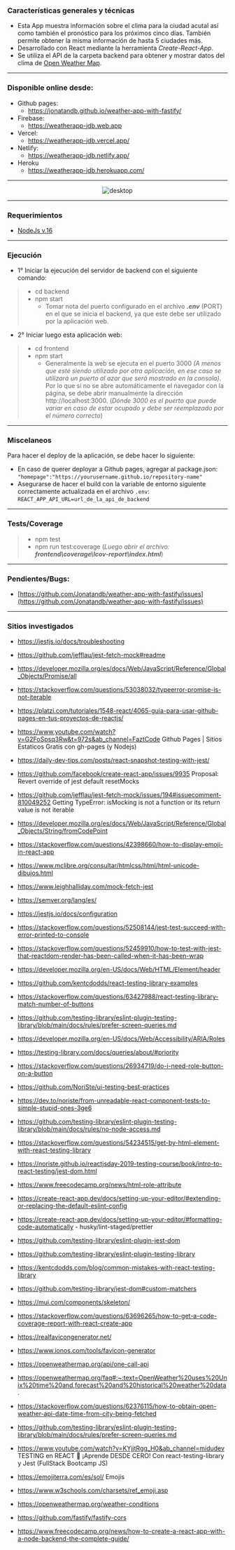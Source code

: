### Características generales y técnicas

- Esta App muestra información sobre el clima para la ciudad acutal así como también el pronóstico para los próximos cinco días. También permite obtener la misma información de hasta 5 ciudades más.
- Desarrollado con React mediante la herramienta _Create-React-App_.
- Se utiliza el API de la carpeta backend para obtener y mostrar datos del clima de [Open Weather Map](https://openweathermap.org/).

---

### Disponible online desde:

- Github pages:
  - https://jonatandb.github.io/weather-app-with-fastify/
- Firebase:
  - https://weatherapp-jdb.web.app
- Vercel:
  - https://weatherapp-jdb.vercel.app/
- Netlify:
  - https://weatherapp-jdb.netlify.app/
- Heroku
  - https://weatherapp-jdb.herokuapp.com/

---

<center>

![desktop](/frontend/WeatherApp_Screenshot.gif)

</center>

---

### Requerimientos

- [NodeJs v.16](https://nodejs.org/es/)

---

### Ejecución

- 1° Iniciar la ejecución del servidor de backend con el siguiente comando:

> - cd backend
> - npm start
>   - Tomar nota del puerto configurado en el archivo **_.env_** (PORT) en el que se inicia el backend, ya que este debe ser utilizado por la aplicación web.

- 2° Iniciar luego esta aplicación web:

> - cd frontend
> - npm start
>   - Generalmente la web se ejecuta en el puerto 3000 _(A menos que esté siendo utilizado por otra aplicación, en ese caso se utilizará un puerto al azar que será mostrado en la consola)_. Por lo que si no se abre automáticamente el navegador con la página, se debe abrir manualmente la dirección http://localhost:3000. (_Dónde 3000 es el puerto que puede variar en caso de estar ocupado y debe ser reemplazado por el número correcto_)

---

### Miscelaneos

Para hacer el deploy de la aplicación, se debe hacer lo siguiente:

- En caso de querer deployar a Github pages, agregar al package.json: `"homepage":"https://yourusername.github.io/repository-name"`
- Asegurarse de hacer el build con la variable de entorno siguiente correctamente actualizada en el archivo `.env`: `REACT_APP_API_URL=url_de_la_api_de_backend`

---

### Tests/Coverage

> - npm test
> - npm run test:coverage (_Luego abrir el archivo: **frontend\coverage\lcov-report\index.html**_)

---

### Pendientes/Bugs:

- [https://github.com/Jonatandb/weather-app-with-fastify/issues](https://github.com/Jonatandb/weather-app-with-fastify/issues)

---

### Sitios investigados

- https://jestjs.io/docs/troubleshooting
- https://github.com/jefflau/jest-fetch-mock#readme
- https://developer.mozilla.org/es/docs/Web/JavaScript/Reference/Global_Objects/Promise/all
- https://stackoverflow.com/questions/53038032/typeerror-promise-is-not-iterable
- https://platzi.com/tutoriales/1548-react/4065-guia-para-usar-github-pages-en-tus-proyectos-de-reactjs/
- https://www.youtube.com/watch?v=G2FoSpsq3Rw&t=972s&ab_channel=FaztCode Github Pages | Sitios Estaticos Gratis con gh-pages (y Nodejs)

- https://daily-dev-tips.com/posts/react-snapshot-testing-with-jest/
- https://github.com/facebook/create-react-app/issues/9935 Proposal: Revert override of jest default resetMocks
- https://github.com/jefflau/jest-fetch-mock/issues/194#issuecomment-810049252 Getting TypeError: isMocking is not a function or its return value is not iterable
- https://developer.mozilla.org/es/docs/Web/JavaScript/Reference/Global_Objects/String/fromCodePoint
- https://stackoverflow.com/questions/42398660/how-to-display-emoji-in-react-app
- https://www.mclibre.org/consultar/htmlcss/html/html-unicode-dibujos.html
- https://www.leighhalliday.com/mock-fetch-jest
- https://semver.org/lang/es/
- https://jestjs.io/docs/configuration
- https://stackoverflow.com/questions/52508144/jest-test-succeed-with-error-printed-to-console
- https://stackoverflow.com/questions/52459910/how-to-test-with-jest-that-reactdom-render-has-been-called-when-it-has-been-wrap
- https://developer.mozilla.org/en-US/docs/Web/HTML/Element/header
- https://github.com/kentcdodds/react-testing-library-examples
- https://stackoverflow.com/questions/63427988/react-testing-library-match-number-of-buttons
- https://github.com/testing-library/eslint-plugin-testing-library/blob/main/docs/rules/prefer-screen-queries.md
- https://developer.mozilla.org/en-US/docs/Web/Accessibility/ARIA/Roles
- https://testing-library.com/docs/queries/about/#priority
- https://stackoverflow.com/questions/26934719/do-i-need-role-button-on-a-button
- https://github.com/NoriSte/ui-testing-best-practices
- https://dev.to/noriste/from-unreadable-react-component-tests-to-simple-stupid-ones-3ge6
- https://github.com/testing-library/eslint-plugin-testing-library/blob/main/docs/rules/no-node-access.md
- https://stackoverflow.com/questions/54234515/get-by-html-element-with-react-testing-library
- https://noriste.github.io/reactjsday-2019-testing-course/book/intro-to-react-testing/jest-dom.html
- https://www.freecodecamp.org/news/html-role-attribute
- https://create-react-app.dev/docs/setting-up-your-editor/#extending-or-replacing-the-default-eslint-config
- https://create-react-app.dev/docs/setting-up-your-editor/#formatting-code-automatically - husky/lint-staged/prettier
- https://github.com/testing-library/eslint-plugin-jest-dom
- https://github.com/testing-library/eslint-plugin-testing-library
- https://kentcdodds.com/blog/common-mistakes-with-react-testing-library
- https://github.com/testing-library/jest-dom#custom-matchers
- https://mui.com/components/skeleton/
- https://stackoverflow.com/questions/63696265/how-to-get-a-code-coverage-report-with-react-create-app
- https://realfavicongenerator.net/
- https://www.ionos.com/tools/favicon-generator
- https://openweathermap.org/api/one-call-api
- https://openweathermap.org/faq#:~:text=OpenWeather%20uses%20Unix%20time%20and,forecast%20and%20historical%20weather%20data.
- https://stackoverflow.com/questions/62376115/how-to-obtain-open-weather-api-date-time-from-city-being-fetched
- https://github.com/testing-library/eslint-plugin-testing-library/blob/main/docs/rules/prefer-screen-queries.md
- https://www.youtube.com/watch?v=KYjjtRgg_H0&ab_channel=midudev TESTING en REACT 🧪 ¡Aprende DESDE CERO! Con react-testing-library y Jest (FullStack Bootcamp JS)
- https://emojiterra.com/es/sol/ Emojis
- https://www.w3schools.com/charsets/ref_emoji.asp
- https://openweathermap.org/weather-conditions
- https://github.com/fastify/fastify-cors
- https://www.freecodecamp.org/news/how-to-create-a-react-app-with-a-node-backend-the-complete-guide/
